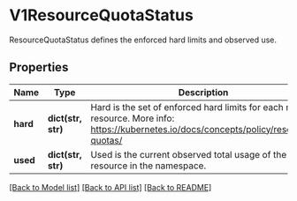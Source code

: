 # V1ResourceQuotaStatus

ResourceQuotaStatus defines the enforced hard limits and observed use.

## Properties
Name | Type | Description | Notes
------------ | ------------- | ------------- | -------------
**hard** | **dict(str, str)** | Hard is the set of enforced hard limits for each named resource. More info: https://kubernetes.io/docs/concepts/policy/resource-quotas/ | [optional] 
**used** | **dict(str, str)** | Used is the current observed total usage of the resource in the namespace. | [optional] 

[[Back to Model list]](../README.md#documentation-for-models) [[Back to API list]](../README.md#documentation-for-api-endpoints) [[Back to README]](../README.md)


